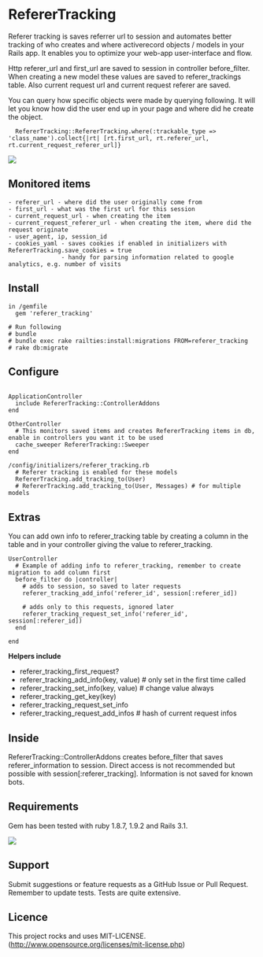 # RefererTracking

Referer tracking is saves referrer url to session and automates better tracking of who creates and where
activerecord objects / models in your Rails app. It enables you to optimize your web-app user-interface and flow.

Http referer_url and first_url are saved to session in controller before_filter. When creating a new model these values are
saved to referer_trackings table. Also current request url and current request referer are saved.

You can query how specific objects were made by querying following. It will let you know how did the user end up in your page and where did he create the object.

```
  RefererTracking::RefererTracking.where(:trackable_type => 'class_name').collect{|rt| [rt.first_url, rt.referer_url, rt.current_request_referer_url]}
```

[<img src="https://secure.travis-ci.org/holli/referer_tracking.png" />](http://travis-ci.org/holli/referer_tracking)

## Monitored items

```
- referer_url - where did the user originally come from
- first_url - what was the first url for this session
- current_request_url - when creating the item
- current_request_referer_url - when creating the item, where did the request originate
- user_agent, ip, session_id
- cookies_yaml - saves cookies if enabled in initializers with RefererTracking.save_cookies = true
               - handy for parsing information related to google analytics, e.g. number of visits
```

## Install

```
in /gemfile
  gem 'referer_tracking'

# Run following
# bundle
# bundle exec rake railties:install:migrations FROM=referer_tracking
# rake db:migrate

```

## Configure

```

ApplicationController
  include RefererTracking::ControllerAddons
end

OtherController
  # This monitors saved items and creates RefererTracking items in db, enable in controllers you want it to be used
  cache_sweeper RefererTracking::Sweeper
end

/config/initializers/referer_tracking.rb
  # Referer tracking is enabled for these models
  RefererTracking.add_tracking_to(User)
  # RefererTracking.add_tracking_to(User, Messages) # for multiple models

```

## Extras

You can add own info to referer_tracking table by creating a column in the table and in your controller giving the
value to referer_tracking.

```
UserController
  # Example of adding info to referer_tracking, remember to create migration to add column first
  before_filter do |controller|
    # adds to session, so saved to later requests
    referer_tracking_add_info('referer_id', session[:referer_id])

    # adds only to this requests, ignored later
    referer_tracking_request_set_info('referer_id', session[:referer_id])
  end

end

```

**Helpers include**

- referer_tracking_first_request?
- referer_tracking_add_info(key, value) # only set in the first time called
- referer_tracking_set_info(key, value) # change value always
- referer_tracking_get_key(key)
- referer_tracking_request_set_info
- referer_tracking_request_add_infos # hash of current request infos

## Inside

RefererTracking::ControllerAddons creates before_filter that saves referer_information to session. Direct access
is not recommended but possible with session[:referer_tracking]. Information is not saved for known bots.

## Requirements

Gem has been tested with ruby 1.8.7, 1.9.2 and Rails 3.1.

[<img src="https://secure.travis-ci.org/holli/referer_tracking.png" />](http://travis-ci.org/holli/referer_tracking)


## Support

Submit suggestions or feature requests as a GitHub Issue or Pull Request. Remember to update tests. Tests are quite extensive.


## Licence

This project rocks and uses MIT-LICENSE. (http://www.opensource.org/licenses/mit-license.php)

